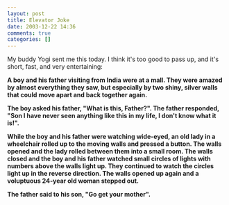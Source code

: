 ```yaml
---
layout: post
title: Elevator Joke
date: 2003-12-22 14:36
comments: true
categories: []
---
```

My buddy Yogi sent me this today. I think it's too good to pass up, and it's short, fast, and very entertaining:

<b>A boy and his father visiting from India were at a mall. They were amazed by almost everything they saw, but especially by two shiny, silver walls that could move apart and back together again. 

The boy asked his father, "What is this, Father?". The father responded, "Son I have never seen anything like this in my life, I don't know what it is!". 

While the boy and his father were watching wide-eyed, an old lady in a wheelchair rolled up to the moving walls and pressed a button. The walls opened and the lady rolled between them into a small room. The walls closed and the boy and his father watched small circles of lights with numbers above the walls light up. They continued to watch the circles light up in the reverse direction. The walls opened up again and a voluptuous 24-year old woman stepped out. 

The father said to his son, "Go get your mother".</b>
